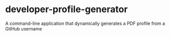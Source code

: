 # developer-profile-generator
A command-line application that dynamically generates a PDF profile from a GitHub username
